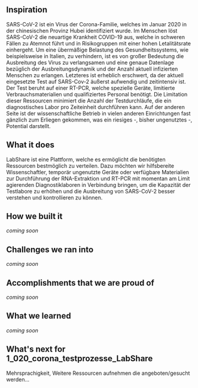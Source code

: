 ## Inspiration
SARS-CoV-2 ist ein Virus der Corona-Familie, welches im Januar 2020 in der chinesischen Provinz Hubei identifiziert wurde. Im Menschen löst SARS-CoV-2 die neuartige Krankheit COVID-19 aus, welche in schweren Fällen zu Atemnot führt und in Risikogruppen mit einer hohen Letalitätsrate einhergeht. Um eine übermäßige Belastung des Gesundheitssystems, wie beispielsweise in Italien, zu verhindern, ist es von großer Bedeutung die Ausbreitung des Virus zu verlangsamen und eine genaue Datenlage bezüglich der Ausbreitungsdynamik und der Anzahl aktuell infizierten Menschen zu erlangen.
Letzteres ist erheblich erschwert, da der aktuell eingesetzte Test auf SARS-Cov-2 äußerst aufwendig und zeitintensiv ist. Der Test beruht auf einer RT-PCR, welche spezielle Geräte, limitierte Verbrauchsmaterialien und qualifiziertes Personal benötigt. Die Limitation dieser Ressourcen minimiert die Anzahl der Testdurchläufe, die ein diagnostisches Labor pro Zeiteinheit durchführen kann. Auf der anderen Seite ist der wissenschaftliche Betrieb in vielen anderen Einrichtungen fast gänzlich zum Erliegen gekommen, was ein riesiges -, bisher ungenutztes -, Potential darstellt.

## What it does
LabShare ist eine Plattform, welche es ermöglicht die benötigten Ressourcen bestmöglich zu verteilen. Dazu möchten wir hilfsbereite Wissenschaftler, temporär ungenutzte Geräte oder verfügbare Materialien zur Durchführung der RNA-Extraktion und RT-PCR mit momentan am Limit agierenden Diagnostiklaboren in Verbindung bringen, um die Kapazität der Testlabore zu erhöhen und die Ausbreitung von SARS-CoV-2 besser verstehen und kontrollieren zu können.

## How we built it
_coming soon_


## Challenges we ran into
_coming soon_


## Accomplishments that we are proud of
_coming soon_


## What we learned
_coming soon_


## What's next for 1_020_corona_testprozesse_LabShare
Mehrsprachigkeit, Weitere Ressourcen aufnehmen die angeboten/gesucht werden...

